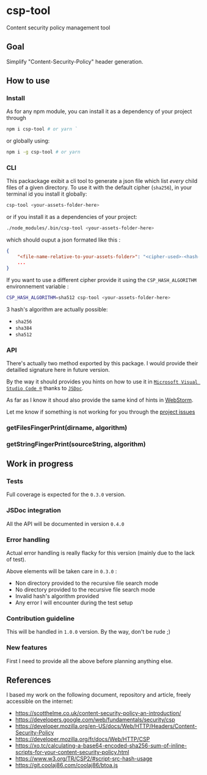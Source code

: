 # csp-tool
Content security policy management tool

## Goal
Simplify "Content-Security-Policy" header generation.

## How to use

### Install
As for any npm module, you can install it as a dependency of your project through

```sh
npm i csp-tool # or yarn `
```

or globally using:

```sh
npm i -g csp-tool # or yarn
```

### CLI
This packackage exibit a cli tool to generate a json file which list *every* child files of a given directory.
To use it with the default cipher (`sha256`), in your terminal id you install it globally:

```sh
csp-tool <your-assets-folder-here>
```

or if you install it as a dependencies of your project:

```sh
./node_modules/.bin/csp-tool <your-assets-folder-here>
```

which should ouput a json formated like this :

```json
{
    "<file-name-relative-to-your-assets-folder>": "<cipher-used>-<hash-of-the-file-according-to-the-cipher-user>",
    ...
}
```

If you want to use a different cipher provide it using the `CSP_HASH_ALGORITHM` environnement variable :

```sh
CSP_HASH_ALGORITHM=sha512 csp-tool <your-assets-folder-here>
```

3 hash's algorithm are actually possible:
- `sha256`
- `sha384`
- `sha512`

### API
There's actually two method exported by this package. I would provide their detailled signature here in future version.

By the way it should provides you hints on how to use it in [`Microsoft Visual Studio Code ®`](https://code.visualstudio.com/) thanks to [`JSDoc`](https://jsdoc.app/).

As far as I know it shoud also provide the same kind of hints in [WebStorm](https://www.jetbrains.com/fr-fr/webstorm).

Let me know if something is not working for you through the [project issues](https://github.com/tetedacier/csp-tool/issues) 

### getFilesFingerPrint(dirname, algorithm)
### getStringFingerPrint(sourceString, algorithm)

## Work in progress
### Tests
Full coverage is expected for the `0.3.0` version.

### JSDoc integration
All the API will be documented in version `0.4.0`

### Error handling
Actual error handling is really flacky for this version (mainly due to the lack of test).

Above elements will be taken care in `0.3.0` :
- Non directory provided to the recursive file search mode
- No directory provided to the recursive file search mode
- Invalid hash's algorithm provided
- Any error I will encounter during the test setup

### Contribution guideline
This will be handled in `1.0.0` version. By the way, don't be rude ;)

### New features
First I need to provide all the above before planning anything else.

## References

I based my work on the following document, repository and article, freely accessible on the internet:
- https://scotthelme.co.uk/content-security-policy-an-introduction/
- https://developers.google.com/web/fundamentals/security/csp
- https://developer.mozilla.org/en-US/docs/Web/HTTP/Headers/Content-Security-Policy
- https://developer.mozilla.org/fr/docs/Web/HTTP/CSP 
- https://xo.tc/calculating-a-base64-encoded-sha256-sum-of-inline-scripts-for-your-content-security-policy.html
- https://www.w3.org/TR/CSP2/#script-src-hash-usage
- https://git.coolaj86.com/coolaj86/btoa.js
 